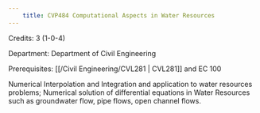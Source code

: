```yaml
---
    title: CVP484 Computational Aspects in Water Resources
---
```

Credits: 3 (1-0-4)

Department: Department of Civil Engineering

Prerequisites: [[/Civil Engineering/CVL281 | CVL281]] and EC 100

Numerical Interpolation and Integration and application to water resources problems; Numerical solution of differential equations in Water Resources such as groundwater flow, pipe flows, open channel flows.